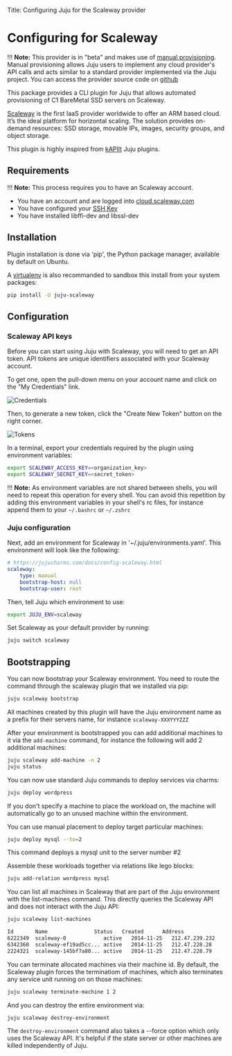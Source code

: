 Title: Configuring Juju for the Scaleway provider

# Configuring for Scaleway

!!! **Note:** This provider is in "beta" and makes use of
[manual provisioning](config-manual.html). Manual provisioning allows Juju
users to implement any cloud provider's API calls and acts similar to a
standard provider implemented via the Juju project. You can access the provider
source code on [github](https://github.com/scaleway/juju-scaleway)

This package provides a CLI plugin for Juju that allows automated provisioning
of C1 BareMetal SSD servers on Scaleway.

[Scaleway](https://scaleway.com) is the first IaaS provider worldwide to offer
an ARM based cloud. It’s the ideal platform for horizontal scaling. The
solution provides on-demand resources: SSD storage, movable IPs, images,
security groups, and object storage.

This plugin is highly inspired from [kAPIlt](https://github.com/kAPIlt) Juju
plugins.


## Requirements

!!! **Note:** This process requires you to have an Scaleway account.

- You have an account and are logged into [cloud.scaleway.com](https://cloud.scaleway.com)
- You have configured your [SSH Key](https://www.scaleway.com/docs/configure_new_ssh_key)
- You have installed libffi-dev and libssl-dev


## Installation

Plugin installation is done via 'pip', the Python package manager, available by
default on Ubuntu.

A [virtualenv](http://virtualenv.readthedocs.org/en/latest/index.html) is also
recommanded to sandbox this install from your system packages:

```bash
pip install -U juju-scaleway
```

## Configuration

### Scaleway API keys

Before you can start using Juju with Scaleway, you will need to get an API token.
API tokens are unique identifiers associated with your Scaleway account.

To get one, open the pull-down menu on your account name and click on 
the "My Credentials" link.

![Credentials](http://i.imgur.com/3rZpnTJ.png)

Then, to generate a new token, click the "Create New Token" button on the right
corner.

![Tokens](http://i.imgur.com/cJcnO9S.png)

In a terminal, export your credentials required by the plugin using environment
variables:

```bash
export SCALEWAY_ACCESS_KEY=<organization_key>
export SCALEWAY_SECRET_KEY=<secret_token>
```

!!! **Note:** As environment variables are not shared between shells, you will
need to repeat this operation for every shell.  You can avoid this repetition
by adding this environment variables in your shell's rc files, for instance
append them to your `~/.bashrc` or `~/.zshrc`

### Juju configuration

Next, add an environment for Scaleway in '~/.juju/environments.yaml'. This
environment will look like the following:

```yaml
# https://jujucharms.com/docs/config-scaleway.html
scaleway:
    type: manual
    bootstrap-host: null
    bootstrap-user: root
```

Then, tell Juju which environment to use:

```bash
export JUJU_ENV=scaleway
```

Set Scaleway as your default provider by running:

```bash
juju switch scaleway
```

## Bootstrapping

You can now bootstrap your Scaleway environment. You need to route the command
through the scaleway plugin that we installed via pip:

```bash
juju scaleway bootstrap
```

All machines created by this plugin will have the Juju environment name as a
prefix for their servers name, for instance `scaleway-XXXYYYZZZ`

After your environment is bootstrapped you can add additional machines to it
via the `add-machine` command, for instance the following will add 2 additional
machines:

```bash
juju scaleway add-machine -n 2
juju status
```

You can now use standard Juju commands to deploy services via charms:

```bash
juju deploy wordpress
```

If you don't specify a machine to place the workload on, the machine
will automatically go to an unused machine within the environment.

You can use manual placement to deploy target particular machines:

```bash
juju deploy mysql --to=2
```

This command deploys a mysql unit to the server number #2

Assemble these workloads together via relations like lego blocks:

```bash
juju add-relation wordpress mysql
```

You can list all machines in Scaleway that are part of the Juju environment
with the list-machines command. This directly queries the Scaleway API and does
not interact with the Juju API:

```bash
juju scaleway list-machines

Id       Name               Status   Created      Address
6222349  scaleway-0            active   2014-11-25   212.47.239.232
6342360  scaleway-ef19ad5cc... active   2014-11-25   212.47.228.28
2224321  scaleway-145bf7a80... active   2014-11-25   212.47.228.79
```

You can terminate allocated machines via their machine id. By default, the
Scaleway plugin forces the terminatiom of machines, which also terminates any
service unit running on on those machines:

```bash
juju scaleway terminate-machine 1 2
```

And you can destroy the entire environment via:

```bash
juju scaleway destroy-environment
```

The `destroy-environment` command also takes a --force option which only uses
the Scaleway API. It's helpful if the state server or other machines are
killed independently of Juju.
